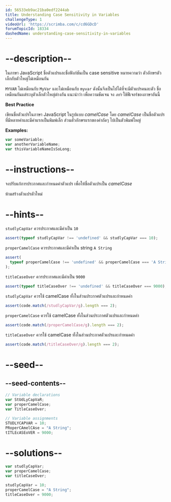 ```yaml
---
id: 56533eb9ac21ba0edf2244ab
title: Understanding Case Sensitivity in Variables
challengeType: 1
videoUrl: 'https://scrimba.com/c/cd6GDcD'
forumTopicId: 18334
dashedName: understanding-case-sensitivity-in-variables
---
```


# --description--

ในภาษา JavaScript ชื่อตัวแปรและชื่อฟังก์ชันเป็น case sensitive หมายความว่า ตัวอักษรตัวเล็กกับตัวใหญ่ไม่เหมือนกัน

`MYVAR` ไม่เหมือนกับ `MyVar` และไม่เหมือนกับ `myvar` ดังนั้นจึงเป็นไปได้ที่จะมีตัวแปรคนละตัว ชื่อเหมือนกันแต่ระบุตัวเล็กตัวใหญ่ต่างกัน 
แนะนำว่า เพื่อความชัดเจน จง *อย่า* ใช้ฟีเจอร์ของภาษาอันนี้

**Best Practice**

เขียนชื่อตัวแปรในภาษา JavaScript ในรูปแบบ <dfn>camelCase</dfn> โดย <dfn>camelCase</dfn> เป็นชื่อตัวแปรที่มีหลายคำและมีคำแรกเป็นพิมพ์เล็ก ส่วนตัวอักษรแรกของคำถัดๆ ไปเป็นตัวพิมพ์ใหญ่

**Examples:**

```js
var someVariable;
var anotherVariableName;
var thisVariableNameIsSoLong;
```

# --instructions--

จงปรับแก้การประกาศและกำหนดค่าตัวแปร เพื่อให้ชื่อตัวแปรเป็น <dfn>camelCase</dfn>

ห้ามสร้างตัวแปรตัวใหม่

# --hints--

`studlyCapVar` ควรประกาศและมีค่าเป็น `10`

```js
assert(typeof studlyCapVar !== 'undefined' && studlyCapVar === 10);
```

`properCamelCase` ควรประกาศและมีค่าเป็น string `A String`

```js
assert(
  typeof properCamelCase !== 'undefined' && properCamelCase === 'A String'
);
```

`titleCaseOver` ควรประกาศและมีค่าเป็น `9000`

```js
assert(typeof titleCaseOver !== 'undefined' && titleCaseOver === 9000);
```

`studlyCapVar` ควรใช้ camelCase ทั้งในส่วนประกาศตัวแปรและกำหนดค่า

```js
assert(code.match(/studlyCapVar/g).length === 2);
```

`properCamelCase` ควรใช้ camelCase ทั้งในส่วนประกาศตัวแปรและกำหนดค่า

```js
assert(code.match(/properCamelCase/g).length === 2);
```

`titleCaseOver` ควรใช้ camelCase ทั้งในส่วนประกาศตัวแปรและกำหนดค่า

```js
assert(code.match(/titleCaseOver/g).length === 2);
```

# --seed--

## --seed-contents--

```js
// Variable declarations
var StUdLyCapVaR;
var properCamelCase;
var TitleCaseOver;

// Variable assignments
STUDLYCAPVAR = 10;
PRoperCAmelCAse = "A String";
tITLEcASEoVER = 9000;
```

# --solutions--

```js
var studlyCapVar;
var properCamelCase;
var titleCaseOver;

studlyCapVar = 10;
properCamelCase = "A String";
titleCaseOver = 9000;
```
